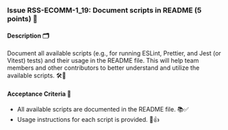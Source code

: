 ### Issue RSS-ECOMM-1_19: Document scripts in README (5 points) 📝

#### Description 🗂️

Document all available scripts (e.g., for running ESLint, Prettier, and Jest (or Vitest) tests) and their usage in the README file. This will help team members and other contributors to better understand and utilize the available scripts. 🛠️👥

#### Acceptance Criteria 🎯

- All available scripts are documented in the README file. 📚✅
- Usage instructions for each script is provided. 📖👍
